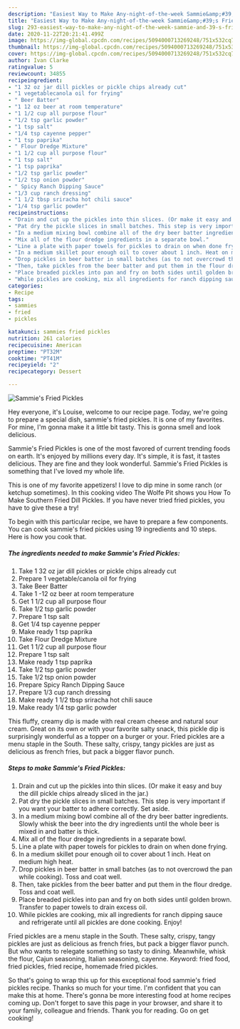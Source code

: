 ```yaml
---
description: "Easiest Way to Make Any-night-of-the-week Sammie&amp;#39;s Fried Pickles"
title: "Easiest Way to Make Any-night-of-the-week Sammie&amp;#39;s Fried Pickles"
slug: 293-easiest-way-to-make-any-night-of-the-week-sammie-and-39-s-fried-pickles
date: 2020-11-22T20:21:41.499Z
image: https://img-global.cpcdn.com/recipes/5094000713269248/751x532cq70/sammies-fried-pickles-recipe-main-photo.jpg
thumbnail: https://img-global.cpcdn.com/recipes/5094000713269248/751x532cq70/sammies-fried-pickles-recipe-main-photo.jpg
cover: https://img-global.cpcdn.com/recipes/5094000713269248/751x532cq70/sammies-fried-pickles-recipe-main-photo.jpg
author: Ivan Clarke
ratingvalue: 5
reviewcount: 34855
recipeingredient:
- "1 32 oz jar dill pickles or pickle chips already cut"
- "1 vegetablecanola oil for frying"
- " Beer Batter"
- "1 12 oz beer at room temperature"
- "1 1/2 cup all purpose flour"
- "1/2 tsp garlic powder"
- "1 tsp salt"
- "1/4 tsp cayenne pepper"
- "1 tsp paprika"
- " Flour Dredge Mixture"
- "1 1/2 cup all purpose flour"
- "1 tsp salt"
- "1 tsp paprika"
- "1/2 tsp garlic powder"
- "1/2 tsp onion powder"
- " Spicy Ranch Dipping Sauce"
- "1/3 cup ranch dressing"
- "1 1/2 tbsp sriracha hot chili sauce"
- "1/4 tsp garlic powder"
recipeinstructions:
- "Drain and cut up the pickles into thin slices. (Or make it easy and buy the dill pickle chips already sliced in the jar.)"
- "Pat dry the pickle slices in small batches. This step is very important if you want your batter to adhere correctly. Set aside."
- "In a medium mixing bowl combine all of the dry beer batter ingredients.  Slowly whisk the beer into the dry ingredients until the whole beer is mixed in and batter is thick."
- "Mix all of the flour dredge ingredients in a separate bowl."
- "Line a plate with paper towels for pickles to drain on when done frying."
- "In a medium skillet pour enough oil to cover about 1 inch. Heat on medium high heat."
- "Drop pickles in beer batter in small batches (as to not overcrowd the pan while cooking). Toss and coat well."
- "Then, take pickles from the beer batter and put them in the flour dredge. Toss and coat well."
- "Place breaded pickles into pan and fry on both sides until golden brown. Transfer to paper towels to drain excess oil."
- "While pickles are cooking, mix all ingredients for ranch dipping sauce and refrigerate until all pickles are done cooking. Enjoy!"
categories:
- Recipe
tags:
- sammies
- fried
- pickles

katakunci: sammies fried pickles 
nutrition: 261 calories
recipecuisine: American
preptime: "PT32M"
cooktime: "PT41M"
recipeyield: "2"
recipecategory: Dessert

---
```



![Sammie&#39;s Fried Pickles](https://img-global.cpcdn.com/recipes/5094000713269248/751x532cq70/sammies-fried-pickles-recipe-main-photo.jpg)

Hey everyone, it's Louise, welcome to our recipe page. Today, we're going to prepare a special dish, sammie&#39;s fried pickles. It is one of my favorites. For mine, I'm gonna make it a little bit tasty. This is gonna smell and look delicious.

Sammie&#39;s Fried Pickles is one of the most favored of current trending foods on earth. It's enjoyed by millions every day. It's simple, it is fast, it tastes delicious. They are fine and they look wonderful. Sammie&#39;s Fried Pickles is something that I've loved my whole life.

This is one of my favorite appetizers! I love to dip mine in some ranch (or ketchup sometimes). In this cooking video The Wolfe Pit shows you How To Make Southern Fried Dill Pickles. If you have never tried fried pickles, you have to give these a try!


To begin with this particular recipe, we have to prepare a few components. You can cook sammie&#39;s fried pickles using 19 ingredients and 10 steps. Here is how you cook that.

<!--inarticleads1-->

##### The ingredients needed to make Sammie&#39;s Fried Pickles:

1. Take 1 32 oz jar dill pickles or pickle chips already cut
1. Prepare 1 vegetable/canola oil for frying
1. Take  Beer Batter
1. Take 1 -12 oz beer at room temperature
1. Get 1 1/2 cup all purpose flour
1. Take 1/2 tsp garlic powder
1. Prepare 1 tsp salt
1. Get 1/4 tsp cayenne pepper
1. Make ready 1 tsp paprika
1. Take  Flour Dredge Mixture
1. Get 1 1/2 cup all purpose flour
1. Prepare 1 tsp salt
1. Make ready 1 tsp paprika
1. Take 1/2 tsp garlic powder
1. Take 1/2 tsp onion powder
1. Prepare  Spicy Ranch Dipping Sauce
1. Prepare 1/3 cup ranch dressing
1. Make ready 1 1/2 tbsp sriracha hot chili sauce
1. Make ready 1/4 tsp garlic powder


This fluffy, creamy dip is made with real cream cheese and natural sour cream. Great on its own or with your favorite salty snack, this pickle dip is surprisingly wonderful as a topper on a burger or your. Fried pickles are a menu staple in the South. These salty, crispy, tangy pickles are just as delicious as french fries, but pack a bigger flavor punch. 

<!--inarticleads2-->

##### Steps to make Sammie&#39;s Fried Pickles:

1. Drain and cut up the pickles into thin slices. (Or make it easy and buy the dill pickle chips already sliced in the jar.)
1. Pat dry the pickle slices in small batches. This step is very important if you want your batter to adhere correctly. Set aside.
1. In a medium mixing bowl combine all of the dry beer batter ingredients.  Slowly whisk the beer into the dry ingredients until the whole beer is mixed in and batter is thick.
1. Mix all of the flour dredge ingredients in a separate bowl.
1. Line a plate with paper towels for pickles to drain on when done frying.
1. In a medium skillet pour enough oil to cover about 1 inch. Heat on medium high heat.
1. Drop pickles in beer batter in small batches (as to not overcrowd the pan while cooking). Toss and coat well.
1. Then, take pickles from the beer batter and put them in the flour dredge. Toss and coat well.
1. Place breaded pickles into pan and fry on both sides until golden brown. Transfer to paper towels to drain excess oil.
1. While pickles are cooking, mix all ingredients for ranch dipping sauce and refrigerate until all pickles are done cooking. Enjoy!


Fried pickles are a menu staple in the South. These salty, crispy, tangy pickles are just as delicious as french fries, but pack a bigger flavor punch. But who wants to relegate something so tasty to dining. Meanwhile, whisk the flour, Cajun seasoning, Italian seasoning, cayenne. Keyword: fried food, fried pickles, fried recipe, homemade fried pickles. 

So that's going to wrap this up for this exceptional food sammie&#39;s fried pickles recipe. Thanks so much for your time. I'm confident that you can make this at home. There's gonna be more interesting food at home recipes coming up. Don't forget to save this page in your browser, and share it to your family, colleague and friends. Thank you for reading. Go on get cooking!
